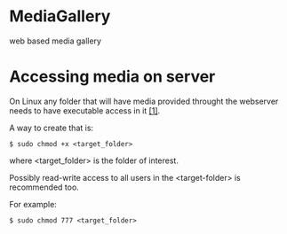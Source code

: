 # MediaGallery
web based media gallery

# Accessing media on server
On Linux any folder that will have media provided throught the webserver needs to have executable access in it [[1]](https://askubuntu.com/questions/688538/how-to-allow-apache-to-access-another-directory-ouside-html-www). 

A way to create that is:

`$ sudo chmod +x <target_folder>`

where \<target_folder\> is the folder of interest.

Possibly read-write access to all users in the \<target-folder\> is recommended too.

For example:

`$ sudo chmod 777 <target_folder>`